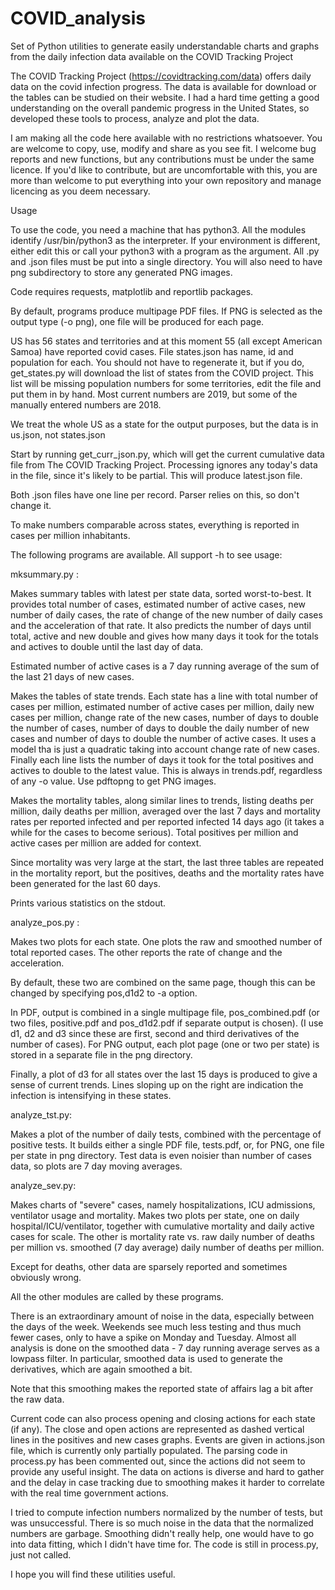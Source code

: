 # COVID_analysis
Set of Python utilities to generate easily understandable charts and graphs from the daily infection data available on the COVID Tracking Project

The COVID Tracking Project (https://covidtracking.com/data) offers daily data on the covid infection progress. The data is available for download or the tables can be studied on their website. I had a hard time getting a good understanding on the overall pandemic progress in the United States, so developed these tools to process, analyze and plot the data.

I am making all the code here available with no restrictions whatsoever. You are welcome to copy, use, modify and share as you see fit. I welcome bug reports and new functions, but any contributions must be under the same licence. If you'd like to contribute, but are uncomfortable with this, you are more than welcome to put everything into your own repository and manage licencing as you deem necessary.

Usage

To use the code, you need a machine that has python3. All the modules identify /usr/bin/python3 as the interpreter. If your environment is different, either edit this or call your python3 with a program as the argument. All .py and .json files must be put into a single directory. You will also need to have png subdirectory to store any generated PNG images.

Code requires requests, matplotlib and reportlib packages.

By default, programs produce multipage PDF files. If PNG is selected as the output type (-o png), one file will be produced for each page.

US has 56 states and territories and at this moment 55 (all except American Samoa) have reported covid cases. File states.json has name, id and population for each. You should not have to regenerate it, but if you do, get_states.py will download the list of states from the COVID project. This list will be missing population numbers for some territories, edit the file and put them in by hand. Most current numbers are 2019, but some of the manually entered numbers are 2018.

We treat the whole US as a state for the output purposes, but the data is in us.json, not states.json

Start by running get_curr_json.py, which will get the current cumulative
data file from The COVID Tracking Project. Processing ignores any today's data in the file, since it's likely to be partial. This will produce latest.json file.

Both .json files have one line per record. Parser relies on this, so don't change it.

To make numbers comparable across states, everything is reported in cases per million inhabitants.

The following programs are available. All support -h to see usage:

mksummary.py :

Makes summary tables with latest per state data, sorted worst-to-best. It provides total number of cases, estimated number of active cases, new number of daily cases, the rate of change of the new number of daily cases and the acceleration of that rate. It also predicts the number of days until total, active and new double and gives how many days it took for the totals and actives to double until the last day of data.

Estimated number of active cases is a 7 day running average of the sum of the last 21 days of new cases. 

Makes the tables of state trends. Each state has a line with total number of cases per million, estimated number of active cases per million, daily new cases per million, change rate of the new cases, number of days to double the number of cases, number of days to double the daily number of new cases and number of days to double the number of active cases. It uses a model tha is just a quadratic taking into account change rate of new cases. Finally each line lists the number of days it took for the total positives and actives to double to the latest value. This is always in trends.pdf, regardless of any -o value. Use pdftopng to get PNG images.

Makes the mortality tables, along similar lines to trends, listing deaths per million, daily deaths per million, averaged over the last 7 days and mortality rates per reported infected and per reported infected 14 days ago (it takes a while for the cases to become serious). Total positives per million and active cases per million are added for context.

Since mortality was very large at the start, the last three tables are repeated in the mortality report, but the positives, deaths and the mortality rates have been generated for the last 60 days.

Prints various statistics on the stdout.

analyze_pos.py :

Makes two plots for each state. One plots the raw and smoothed number of total reported cases. The other reports the rate of change and the acceleration.

By default, these two are combined on the same page, though this can be changed by specifying pos,d1d2 to -a option.

In PDF, output is combined in a single multipage file, pos_combined.pdf (or two files, positive.pdf and pos_d1d2.pdf if separate output is chosen). (I use d1, d2 and d3 since these are first, second and third derivatives of the number of cases). For PNG output, each plot page (one or two per state) is stored in a separate file in the png directory.

Finally, a plot of d3 for all states over the last 15 days is produced to give a sense of current trends. Lines sloping up on the right are indication the infection is intensifying in these states.

analyze_tst.py:

Makes a plot of the number of daily tests, combined with the percentage of positive tests. It builds either a single PDF file, tests.pdf, or, for PNG, one file per state in png directory. Test data is even noisier than number of cases data, so plots are 7 day moving averages.

analyze_sev.py:

Makes charts of "severe" cases, namely hospitalizations, ICU admissions, ventilator usage and mortality. Makes two plots per state, one on daily hospital/ICU/ventilator, together with cumulative mortality and daily active cases for scale. The other is mortality rate vs. raw daily number of deaths per million vs. smoothed (7 day average) daily number of deaths per million.

Except for deaths, other data are sparsely reported and sometimes obviously wrong.

All the other modules are called by these programs.

There is an extraordinary amount of noise in the data, especially between the days of the week. Weekends see much less testing and thus much fewer cases, only to have a spike on Monday and Tuesday. Almost all analysis is done on the smoothed data - 7 day running average serves as a lowpass filter. In particular, smoothed data is used to generate the derivatives, which are again smoothed a bit.

Note that this smoothing makes the reported state of affairs lag a bit after the raw data.

Current code can also process opening and closing actions for each state (if any). The close and open actions are represented as dashed vertical lines in the positives and new cases graphs. Events are given in actions.json file, which is currently only partially populated. The parsing code in process.py has been commented out, since the actions did not seem to provide any useful insight. The data on actions is diverse and hard to gather and the delay in case tracking due to smoothing makes it harder to correlate with the real time government actions. 

I tried to compute infection numbers normalized by the number of tests, but
was unsuccessful. There is so much noise in the data that the normalized
numbers are garbage. Smoothing didn't really help, one would have to go into
data fitting, which I didn't have time for. The code is still in process.py,
just not called.

I hope you will find these utilities useful.
